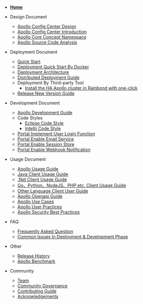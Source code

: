 - [**Home**](en/README.md)

- Design Document
  - [Apollo Config Center Design](en/design/apollo-design.md)
  - [Apollo Config Center Introduction](en/design/apollo-introduction.md)
  - [Apollo Core Concept Namespace](en/design/apollo-core-concept-namespace.md)
  - [Apollo Source Code Analysis](http://www.iocoder.cn/categories/Apollo/)

- Deployment Document
  - [Quick Start](en/deployment/quick-start.md)
  - [Deployment Quick Start By Docker](en/deployment/quick-start-docker.md)
  - [Deployment Architecture](en/deployment/deployment-architecture.md)
  - [Distributed Deployment Guide](en/deployment/distributed-deployment-guide.md)
  - Deployment By Third-party Tool 
    - [Install the HA Apollo cluster in Rainbond with one-click](en/deployment/deployment-rainbond.md)
  - [Release New Version Guide](en/development/apollo-release-guide.md)

- Development Document
  - [Apollo Development Guide](en/development/apollo-development-guide.md)
  - Code Styles
    - [Eclipse Code Style](https://github.com/apolloconfig/apollo/blob/master/apollo-buildtools/style/eclipse-java-google-style.xml)
    - [Intellij Code Style](https://github.com/apolloconfig/apollo/blob/master/apollo-buildtools/style/intellij-java-google-style.xml)
  - [Portal Implement User Login Function](en/development/portal-how-to-implement-user-login-function.md)
  - [Portal Enable Email Service](en/development/portal-how-to-enable-email-service.md)
  - [Portal Enable Session Store](en/development/portal-how-to-enable-session-store.md)
  - [Portal Enable Webhook Notification](en/development/portal-how-to-enable-webhook-notification.md)

- Usage Document
  - [Apollo Usage Guide](en/usage/apollo-user-guide.md)
  - [Java Client Usage Guide](en/usage/java-sdk-user-guide.md)
  - [.Net Client Usage Guide](en/usage/dotnet-sdk-user-guide.md)
  - [Go、Python、NodeJS、PHP etc. Client Usage Guide](en/usage/third-party-sdks-user-guide.md)
  - [Other Language Client User Guide](en/usage/other-language-client-user-guide.md)
  - [Apollo Openapi Guide](en/usage/apollo-open-api-platform.md)
  - [Apollo Use Cases](https://github.com/ctripcorp/apollo-use-cases)
  - [Apollo User Practices](en/usage/apollo-user-practices.md)
  - [Apollo Security Best Practices](en/usage/apollo-user-guide?id=_71-%e5%ae%89%e5%85%a8%e7%9b%b8%e5%85%b3)

- FAQ
  - [Frequently Asked Question](en/faq/faq.md)
  - [Common Issues In Deployment & Development Phase](en/faq/common-issues-in-deployment-and-development-phase.md)

- Other
   - [Release History](https://github.com/apolloconfig/apollo/releases)
   - [Apollo Benchmark](en/misc/apollo-benchmark.md)

- Community
  - [Team](en/community/team.md)
  - [Community Governance](en/governance.md)
  - [Contributing Guide](en/contributing.md)
  - [Acknowledgements](en/community/thank-you.md)
